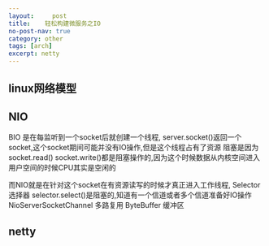 ```yaml
---
layout:     post
title:    轻松构建微服务之IO
no-post-nav: true
category: other
tags: [arch]
excerpt: netty
---
```


## linux网络模型


## NIO



BIO 是在每监听到一个socket后就创建一个线程, server.socket()返回一个socket,这个socket期间可能并没有IO操作,但是这个线程占有了资源
阻塞是因为socket.read() socket.write()都是阻塞操作的,因为这个时候数据从内核空间进入用户空间的时候CPU其实是空闲的



而NIO就是在针对这个socket在有资源读写的时候才真正进入工作线程,
Selector 选择器  selector.select()是阻塞的,知道有一个信道或者多个信道准备好IO操作
NioServerSocketChannel 多路复用
ByteBuffer
缓冲区



















## netty

